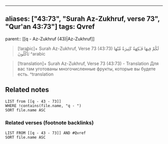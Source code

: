 
---
aliases: ["43:73", "Surah Az-Zukhruf, verse 73", "Qur'an 43:73"]
tags: Qvref
---

parent:: [[q - Az-Zukhruf (43)|Az-Zukhruf]]

> [!arabic]+ Surah Az-Zukhruf, Verse 73 (43:73)
> <span class="quran-arabic">لَكُمْ فِيهَا فَـٰكِهَةٌ كَثِيرَةٌ مِّنْهَا تَأْكُلُونَ</span>
^arabic

> [!translation]+ Surah Az-Zukhruf, Verse 73 (43:73) - Translation
> Для вас там уготованы многочисленные фрукты, которые вы будете есть.
^translation



## Related notes
```dataview
LIST from [[q - 43 - 73]]
WHERE !contains(file.name, "q - ")
SORT file.name ASC
```

### Related verses (footnote backlinks)
```dataview
LIST FROM [[q - 43 - 73]] AND #Qvref
SORT file.name ASC
```

